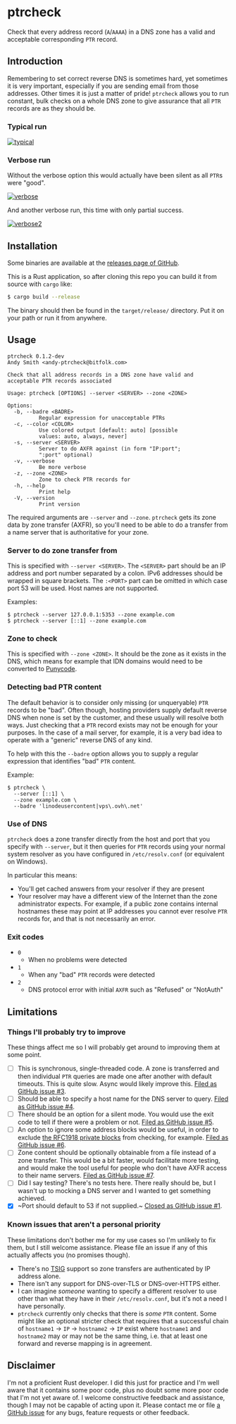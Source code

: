 # ptrcheck

Check that every address record (`A`/`AAAA`) in a DNS zone has a valid and
acceptable corresponding `PTR` record.

## Introduction

Remembering to set correct reverse DNS is sometimes hard, yet sometimes it is
very important, especially if you are sending email from those addresses.
Other times it is just a matter of pride! `ptrcheck` allows you to run
constant, bulk checks on a whole DNS zone to give assurance that all `PTR`
records are as they should be.

### Typical run

[![typical]](https://raw.githubusercontent.com/grifferz/ptrcheck-rs/refs/heads/main/doc/ptrcheck-typical.svg)

[typical]:
  doc/ptrcheck-typical.svg
  "Output of a typical run of ptrcheck. Click/tap to scale or copy/paste text"

### Verbose run

Without the verbose option this would actually have been silent as all `PTR`s
were "good".

[![verbose]](https://raw.githubusercontent.com/grifferz/ptrcheck-rs/refs/heads/main/doc/ptrcheck-verbose.svg)

[verbose]:
  doc/ptrcheck-verbose.svg
  "Output of a verbose run of ptrcheck. Click/tap to scale or copy/paste text"

And another verbose run, this time with only partial success.

[![verbose2]](https://raw.githubusercontent.com/grifferz/ptrcheck-rs/refs/heads/main/doc/ptrcheck-verbose2.svg)

[verbose2]:
  doc/verbose2.svg
  "Output of a verbose run of ptrcheck, showing only partial success. Click/tap to scale or copy/paste text"

## Installation

Some binaries are available at the
[releases page of GitHub](https://github.com/grifferz/ptrcheck-rs/releases).

This is a Rust application, so after cloning this repo you can build it from
source with `cargo` like:

```bash
$ cargo build --release
```

The binary should then be found in the `target/release/` directory. Put it on
your path or run it from anywhere.

## Usage

```
ptrcheck 0.1.2-dev
Andy Smith <andy-ptrcheck@bitfolk.com>

Check that all address records in a DNS zone have valid and
acceptable PTR records associated

Usage: ptrcheck [OPTIONS] --server <SERVER> --zone <ZONE>

Options:
  -b, --badre <BADRE>
          Regular expression for unacceptable PTRs
  -c, --color <COLOR>
          Use colored output [default: auto] [possible
          values: auto, always, never]
  -s, --server <SERVER>
          Server to do AXFR against (in form "IP:port";
          ":port" optional)
  -v, --verbose
          Be more verbose
  -z, --zone <ZONE>
          Zone to check PTR records for
  -h, --help
          Print help
  -V, --version
          Print version
```

The required arguments are `--server` and `--zone`. `ptrcheck` gets its zone
data by zone transfer (AXFR), so you'll need to be able to do a transfer from
a name server that is authoritative for your zone.

### Server to do zone transfer from

This is specified with `--server <SERVER>`. The `<SERVER>` part should be an
IP address and port number separated by a colon. IPv6 addresses should be
wrapped in square brackets. The `:<PORT>` part can be omitted in which case
port 53 will be used. Host names are not supported.

Examples:

```
$ ptrcheck --server 127.0.0.1:5353 --zone example.com
$ ptrcheck --server [::1] --zone example.com
```

### Zone to check

This is specified with `--zone <ZONE>`. It should be the zone as it exists in
the DNS, which means for example that IDN domains would need to be converted
to [Punycode](https://en.wikipedia.org/wiki/Punycode).

### Detecting bad PTR content

The default behavior is to consider only missing (or unqueryable) `PTR`
records to be "bad". Often though, hosting providers supply default reverse
DNS when none is set by the customer, and these usually will resolve both
ways. Just checking that a `PTR` record exists may not be enough for your
purposes. In the case of a mail server, for example, it is a very bad idea to
operate with a "generic" reverse DNS of any kind.

To help with this the `--badre` option allows you to supply a regular
expression that identifies "bad" `PTR` content.

Example:

```
$ ptrcheck \
  --server [::1] \
  --zone example.com \
  --badre 'linodeusercontent|vps\.ovh\.net'
```

### Use of DNS

`ptrcheck` does a zone transfer directly from the host and port that you
specify with `--server`, but it then queries for `PTR` records using your
normal system resolver as you have configured in `/etc/resolv.conf` (or
equivalent on Windows).

In particular this means:

- You'll get cached answers from your resolver if they are present
- Your resolver may have a different view of the Internet than the zone
  administrator expects. For example, if a public zone contains internal
  hostnames these may point at IP addresses you cannot ever resolve `PTR`
  records for, and that is not necessarily an error.

### Exit codes

- `0`
  - When no problems were detected
- `1`
  - When any "bad" `PTR` records were detected
- `2`
  - DNS protocol error with initial `AXFR` such as "Refused" or "NotAuth"

## Limitations

### Things I'll probably try to improve

These things affect me so I will probably get around to improving them at some
point.

- [ ] This is synchronous, single-threaded code. A zone is transferred and
      then individual `PTR` queries are made one after another with default
      timeouts. This is quite slow. Async would likely improve this.
      [Filed as GitHub issue #3](https://github.com/grifferz/ptrcheck-rs/issues/3).
- [ ] Should be able to specify a host name for the DNS server to query.
      [Filed as GitHub issue #4](https://github.com/grifferz/ptrcheck-rs/issues/4).
- [ ] There should be an option for a silent mode. You would use the exit code
      to tell if there were a problem or not.
      [Filed as GitHub issue #5](https://github.com/grifferz/ptrcheck-rs/issues/5).
- [ ] An option to ignore some address blocks would be useful, in order to
      exclude
      [the RFC1918 private blocks](https://en.wikipedia.org/wiki/Private_network#Private_IPv4_addresses)
      from checking, for example.
      [Filed as GitHub issue #6](https://github.com/grifferz/ptrcheck-rs/issues/6).
- [ ] Zone content should be optionally obtainable from a file instead of a
      zone transfer. This would be a bit faster, would facilitate more
      testing, and would make the tool useful for people who don't have AXFR
      access to their name servers.
      [Filed as GitHub issue #7](https://github.com/grifferz/ptrcheck-rs/issues/7).
- [ ] Did I say testing? There's no tests here. There really should be, but I
      wasn't up to mocking a DNS server and I wanted to get something
      achieved.
- [x] ~Port should default to 53 if not supplied.~
      [Closed as GitHub issue #1](https://github.com/grifferz/ptrcheck-rs/issues/1).

### Known issues that aren't a personal priority

These limitations don't bother me for my use cases so I'm unlikely to fix
them, but I still welcome assistance. Please file an issue if any of this
actually affects you (no promises though).

- There's no [TSIG](https://en.wikipedia.org/wiki/TSIG) support so zone
  transfers are authenticated by IP address alone.
- There isn't any support for DNS-over-TLS or DNS-over-HTTPS either.
- I can imagine _someone_ wanting to specify a different resolver to use other
  than what they have in their `/etc/resolv.conf`, but it's not a need I have
  personally.
- `ptrcheck` currently only checks that there is _some_ `PTR` content. Some
  might like an optional stricter check that requires that a successful chain
  of `hostname1` → `IP` → `hostname2` → `IP` exist where `hostname1` and
  `hostname2` may or may not be the same thing, i.e. that at least one forward
  and reverse mapping is in agreement.

## Disclaimer

I'm not a proficient Rust developer. I did this just for practice and I'm well
aware that it contains some poor code, plus no doubt some more poor code that
I'm not yet aware of. I welcome constructive feedback and assistance, though I
may not be capable of acting upon it. Please contact me or file
[a GitHub issue](https://github.come/grifferz/ptrcheck-rs/issues) for any
bugs, feature requests or other feedback.
